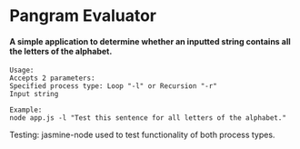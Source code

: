 # Pangram Evaluator

#### A simple application to determine whether an inputted string contains all the letters of the alphabet.


```
Usage:
Accepts 2 parameters:
Specified process type: Loop "-l" or Recursion "-r"
Input string

Example:
node app.js -l "Test this sentence for all letters of the alphabet."
```

Testing:
jasmine-node used to test functionality of both process types.

